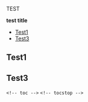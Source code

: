 TEST

<!-- START doctoc generated TOC please keep comment here to allow auto update -->
<!-- DON'T EDIT THIS SECTION, INSTEAD RE-RUN doctoc TO UPDATE -->
**test title**

- [Test1](#test1)
- [Test3](#test3)

<!-- END doctoc generated TOC please keep comment here to allow auto update -->

## Test1
## Test3
`<!-- toc -->`
`<!-- tocstop -->`
